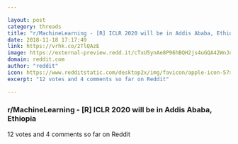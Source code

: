 ```yaml
---

layout: post
category: threads
title: "r/MachineLearning - [R] ICLR 2020 will be in Addis Ababa, Ethiopia"
date: 2018-11-18 17:17:49
link: https://vrhk.co/2TlQAzE
image: https://external-preview.redd.it/cTxU5ynAe8P96hBQH2js4uGQA42WnJuwawumam6Omhg.jpg?auto=webp&s=d48577bdfc9f7ef36eb7fbdb7996fceb143e28d0
domain: reddit.com
author: "reddit"
icon: https://www.redditstatic.com/desktop2x/img/favicon/apple-icon-57x57.png
excerpt: "12 votes and 4 comments so far on Reddit"

---
```


### r/MachineLearning - [R] ICLR 2020 will be in Addis Ababa, Ethiopia

12 votes and 4 comments so far on Reddit